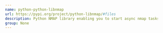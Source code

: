 ```yaml
---
name: python-python-libnmap
url: https://pypi.org/project/python-libnmap/#files
description: Python NMAP library enabling you to start async nmap tasks, parse and compare/diff scan results.
group: None
---
```

